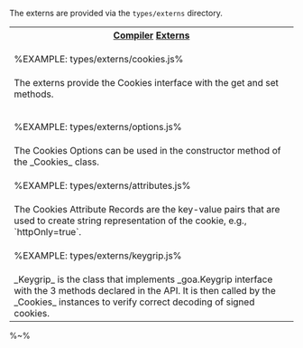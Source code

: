 The externs are provided via the `types/externs` directory.

<!-- <details>
<summary>Show [Externs](t)</summary> -->

<table>
<tr><th><a href="https://compiler.page">Compiler</a> <a href="types/externs.js">Externs</a></th></tr>
<!-- block-start -->
<tr><td>

%EXAMPLE: types/externs/cookies.js%
</td></tr>
<tr><td><md2html>
The externs provide the Cookies interface with the get and set methods.

</md2html></td></tr>

<!-- block-start -->
<!-- block-start -->
<tr><td>

%EXAMPLE: types/externs/options.js%
</td></tr>
<tr><td><md2html>
The Cookies Options can be used in the constructor method of the _Cookies_ class.
</md2html></td></tr>
<!-- block-start -->
<tr><td>

%EXAMPLE: types/externs/attributes.js%
</td></tr>
<tr><td><md2html>
The Cookies Attribute Records are the key-value pairs that are used to create string representation of the cookie, e.g., `httpOnly=true`.
</md2html></td></tr>

<!-- block-start -->
<tr><td>

%EXAMPLE: types/externs/keygrip.js%
</td></tr>
<tr><td><md2html>
_Keygrip_ is the class that implements _goa.Keygrip interface with the 3 methods declared in the API. It is then called by the
_Cookies_ instances to verify correct decoding of signed cookies.
</md2html></td></tr>

</table>

<!-- </details> -->

%~%
